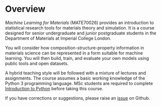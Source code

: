 # Overview

_Machine Learning for Materials_ (MATE70026) provides an introduction to statistical research tools for materials theory and simulation. It is a course designed for senior undergraduate and junior postgraduate students in the Department of Materials at Imperial College London.

You will consider how composition-structure-property information in materials science can be represented in a form suitable for machine learning. You will then build, train, and evaluate your own models using public tools and open datasets. 

A hybrid teaching style will be followed with a mixture of lectures and assignments. The course assumes a basic working knowledge of the Python 3 programming language.  MSc students are required to complete [Introduction to Python](https://www.imperial.ac.uk/students/academic-support/graduate-school/professional-development/masters-students/introduction-to-python-online-course) before taking this course.

If you have corrections or suggestions, please raise an [issue](https://github.com/aronwalsh/MLforMaterials/issues) on Github.

```{tableofcontents}
```
